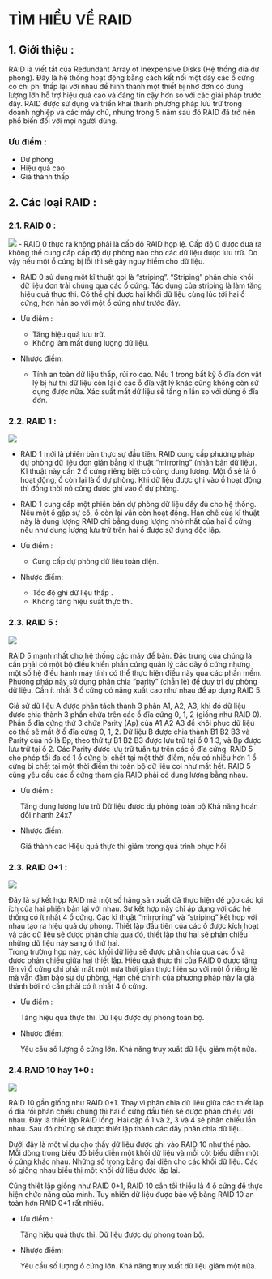# TÌM HIỀU VỀ RAID 

## 1. Giới thiệu :  
RAID là viết tắt của Redundant Array of Inexpensive Disks (Hệ thống đĩa dự phòng). Đây là hệ thống hoạt động bằng cách kết nối một dãy các ổ cứng có chi phí thấp lại với nhau để hình thành một thiết bị nhớ đơn có dung lượng lớn hỗ trợ hiệu quả cao và đáng tin cậy hơn so với các giải pháp trước đây. RAID được sử dụng và triển khai thành phương pháp lưu trữ trong doanh nghiệp và các máy chủ, nhưng trong 5 năm sau đó RAID đã trở nên phổ biến đối với mọi người dùng. 

### Ưu điểm :  
- Dự phòng  
- Hiệu quả cao  
- Giá thành thấp  

## 2. Các loại RAID :  
### 2.1. RAID 0 :   
<img src="../img/RAID_0.png">  
- RAID 0 thực ra không phải là cấp độ RAID hợp lệ. Cấp độ 0 được đưa ra không thể cung cấp cấp độ dự phòng nào cho các dữ liệu được lưu trữ. Do vậy nếu một ổ cứng bị lỗi thì sẽ gây nguy hiểm cho dữ liệu.

- RAID 0 sử dụng một kĩ thuật gọi là “striping”. “Striping” phân chia khối dữ liệu đơn trải chúng qua các ổ cứng. Tác dụng của striping là làm tăng hiệu quả thực thi. Có thể ghi được hai khối dữ liệu cùng lúc tới hai ổ cứng, hơn hẳn so với một ổ cứng như trước đây.    
- Ưu điểm :
   - Tăng hiệu quả lưu trữ.
   - Không làm mất dung lượng dữ liệu.

- Nhược điểm:

    - Tính an toàn dữ liệu thấp, rủi ro cao. Nếu 1 trong bất kỳ ổ đĩa đơn vật lý bị hư thì dữ liệu còn lại ở các ỗ đĩa vật lý khác cũng không còn sử dụng được nữa. Xác suất mất dữ liệu sẽ tăng n lần so với dùng ổ đĩa đơn.


### 2.2. RAID 1 :  
<img src="../img/RAID_1.png">  

- RAID 1 mới là phiên bản thực sự đầu tiên. RAID cung cấp phương pháp dự phòng dữ liệu đơn giản bằng kĩ thuật “mirroring” (nhân bản dữ liệu). Kĩ thuật này cần 2 ổ cứng riêng biệt có cùng dung lượng. Một ổ sẽ là ổ hoạt động, ổ còn lại là ổ dự phòng. Khi dữ liệu được ghi vào ổ hoạt động thì đồng thời nó cũng được ghi vào ổ dự phòng.
 
- RAID 1 cung cấp một phiên bản dự phòng dữ liệu đầy đủ cho hệ thống. Nếu một ổ gặp sự cố, ổ còn lại vẫn còn hoạt động. Hạn chế của kĩ thuật này là dung lượng RAID chỉ bằng dung lượng nhỏ nhất của hai ổ cứng nếu như dung lượng lưu trữ trên hai ổ được sử dụng độc lập.  
- Ưu điểm :
  -   Cung cấp dự phòng dữ liệu toàn diện.
   
- Nhược điểm:
    - Tốc độ ghi dữ liệu thấp .
    - Không tăng hiệu suất thực thi.
### 2.3. RAID 5 : 
<img src="../img/RAID_5.png">  

RAID 5 mạnh nhất cho hệ thống các máy để bàn. Đặc trưng của chúng là cần phải có một bộ điều khiển phần cứng quản lý các dãy ổ cứng nhưng một số hệ điều hành máy tính có thể thực hiện điều này qua các phần mềm. Phương pháp này sử dụng phân chia “parity” (chẵn lẻ) để duy trì dự phòng dữ liệu. Cần ít nhất 3 ổ cứng có năng xuất cao như nhau để áp dụng RAID 5.

Giả sử dữ liệu A được phân tách thành 3 phần A1, A2, A3, khi đó dữ liệu được chia thành 3 phần chứa trên các ổ đĩa cứng 0, 1, 2 (giống như RAID 0). Phần ổ đĩa cứng thứ 3 chứa Parity (Ap) của A1 A2 A3 để khôi phục dữ liệu có thể sẽ mất ở ổ đĩa cứng 0, 1, 2. Dữ liệu B được chia thành B1 B2 B3 và Parity của nó là Bp, theo thứ tự B1 B2 B3 được lưu trữ tại ổ 0 1 3, và Bp được lưu trữ tại ổ 2. Các Parity được lưu trữ tuần tự trên các ổ đĩa cứng. RAID 5 cho phép tối đa có 1 ổ cứng bị chết tại một thời điểm, nếu có nhiều hơn 1 ổ cứng bị chết tại một thời điểm thì toàn bộ dữ liệu coi như mất hết. RAID 5 cũng yêu cầu các ổ cứng tham gia RAID phải có dung lượng bằng nhau.   
- Ưu điểm :

    Tăng dung lượng lưu trữ
    Dữ liệu được dự phòng toàn bộ
    Khả năng hoán đổi nhanh 24x7

- Nhược điểm:

    Giá thành cao
    Hiệu quả thực thi giảm trong quá trình phục hồi

  
### 2.3. RAID 0+1 :
<img src="../img/RAID_01.png">  

Đây là sự kết hợp RAID mà một số hãng sản xuất đã thực hiện để gộp các lợi ích của hai phiên bản lại với nhau. Sự kết hợp này chỉ áp dụng với các hệ thống có ít nhất 4 ổ cứng. Các kĩ thuật “mirroring” và “striping” kết hợp với nhau tạo ra hiệu quả dự phòng. Thiết lập đầu tiên của các ổ được kích hoạt và các dữ liệu sẽ được phân chia qua đó, thiết lập thứ hai sẽ phản chiếu những dữ liệu này sang ổ thứ hai.  
Trong trường hợp này, các khối dữ liệu sẽ được phân chia qua các ổ và được phản chiếu giữa hai thiết lập. Hiệu quả thực thi của RAID 0 được tăng lên vì ổ cứng chỉ phải mất một nửa thời gian thực hiện so với một ổ riêng lẻ mà vẫn đảm bảo sự dự phòng. Hạn chế chính của phương pháp này là giá thành bởi nó cần phải có ít nhất 4 ổ cứng.

- Ưu điểm :

    Tăng hiệu quả thực thi.
    Dữ liệu được dự phòng toàn bộ.

- Nhược điểm:

    Yêu cầu số lượng ổ cứng lớn.
    Khả năng truy xuất dữ liệu giảm một nửa.

### 2.4.RAID 10 hay 1+0 :
<img src="../img/RAID_10.png">  

RAID 10 gần giống như RAID 0+1. Thay vì phân chia dữ liệu giữa các thiết lập ổ đĩa rồi phản chiếu chúng thì hai ổ cứng đầu tiên sẽ được phản chiếu với nhau. Đây là thiết lập RAID lồng. Hai cặp ổ 1 và 2, 3 và 4 sẽ phản chiếu lẫn nhau. Sau đó chúng sẽ được thiết lập thành các dãy phân chia dữ liệu.

Dưới đây là một ví dụ cho thấy dữ liệu được ghi vào RAID 10 như thế nào. Mỗi dòng trong biểu đồ biểu diễn một khối dữ liệu và mỗi cột biểu diễn một ổ cứng khác nhau. Những số trong bảng đại diện cho các khối dữ liệu. Các số giống nhau biểu thị một khối dữ liệu được lặp lại.

Cũng thiết lập giống như RAID 0+1, RAID 10 cần tối thiểu là 4 ổ cứng để thực hiện chức năng của mình. Tuy nhiên dữ liệu được bảo vệ bằng RAID 10 an toàn hơn RAID 0+1 rất nhiều.

- Ưu điểm :

    Tăng hiệu quả thực thi.
    Dữ liệu được dự phòng toàn bộ.

- Nhược điểm:

    Yêu cầu số lượng ổ cứng lớn.
    Khả năng truy xuất dữ liệu giảm một nửa.


